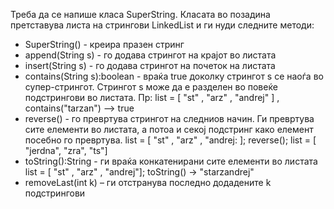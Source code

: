 Треба да се напише класа SuperString. Класата во позадина претставува листа на стрингови LinkedList<String> и ги нуди следните методи:

* SuperString() - креира празен стринг
* append(String s) - го додава стрингот на крајот во листата
* insert(String s) - го додава стрингот на почеток на листата
* contains(String s):boolean - враќа true доколку стрингот s се наоѓа во супер-стрингот. Стрингот s може да е разделен во повеќе подстрингови во листата. Пр: list = [ "st" , "arz" , "andrej" ] , contains("tarzan") –> true
* reverse() - го превртува стрингот на следниов начин. Ги превртува сите елементи во листата, а потоа и секој подстринг како елемент посебно го превртува. list = [ "st" , "arz" , "andrej: ]; reverse(); list = [ "jerdna", "zra", "ts"]
* toString():String - ги враќа конкатенирани сите елементи во листата list = [ "st" , "arz" , "andrej"]; toString() -> "starzandrej"
* removeLast(int k) – ги отстранува последнo додадените k подстрингови